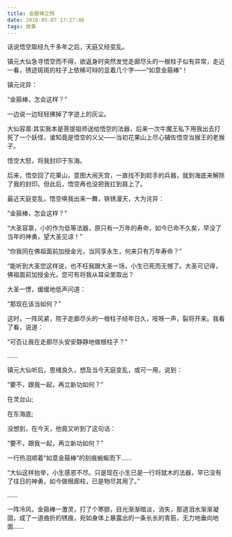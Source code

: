 ```yaml
---
title: 金箍棒之殇 
date: 2018-05-07 17:27:06
tags: 故事
---
```



话说悟空取经九千多年之后，天庭又经变乱。

镇元大仙急寻悟空而不得，欲返身时突然发觉走廊尽头的一根柱子似有异常，走近一看，锈迹斑斑的柱子上依稀可辩的显着几个字——“如意金箍棒”！

镇元诧异：

“金箍棒，怎会这样？”

一边说一边轻轻拂掉了字迹上的灰尘。

大仙容禀:其实我本是菩提祖师送给悟空的法器，后来一次牛魔王私下用我出去打死了一个妖怪，谁知竟是悟空的义父——当初花果山上尽心辅佐悟空当猴王的老猴子。

悟空大怒，将我封印于东海。

后来，悟空回了花果山，意图大闹天宫，一直找不到趁手的兵器，就到海底来解除了我的封印。但此后，悟空再也没把我扛到肩上了。

最近天庭变乱，悟空唤我出来一舞，铁锈漫天，大为诧异：

“金箍棒，怎会这样？”

“大圣容禀，小的作为低等法器，原只有一万年的寿命，如今已命不久矣，早没了当年的神勇，望大圣见谅！”

“你我同在佛祖面前加授金光，当同享永生，何来只有万年寿命？”

“能听到大圣您这样说，也不枉我跟大圣一场，小生已死而无憾了。大圣可记得，佛祖面前加授金光，您可有将我从耳朵里取出？

大圣一愣，缓缓地低声问道：

“那现在该当如何？”

这时，一阵风紧，院子走廊尽头的一根柱子经年日久，吱呀一声，裂将开来。我看了看，说道：

“可否让我在走廊尽头安安静静地做根柱子？”

......

镇元大仙听后，思绪良久，想及当今天庭变乱，或可一用，说到：

“要不，跟我一起，再立新功如何？”

在灵台山;

在东海底;

没想到，在今天，他竟又听到了这句话：

“要不，跟我一起，再立新功如何？”

一行热泪顺着“如意金箍棒”的刻痕蜿蜒而下......

“大仙这样抬举，小生感恩不尽。只是现在小生已是一行将就木的法器，早已没有了往日的神勇，如今做根廊柱，已是物尽其用了。”

......

一阵冷风，金箍棒一激灵，打了个寒颤，目光渐渐暗淡，消失，那道泪水渐渐凝固，成了一道曲折的锈痕，宛如身体上暴露出的一条长长的青筋，无力地垂向地面......